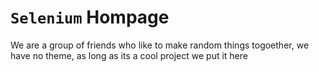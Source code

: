 
# `Selenium` Hompage

We are a group of friends who like to make random things togoether, we have no theme, as long as its a cool project we put it here
